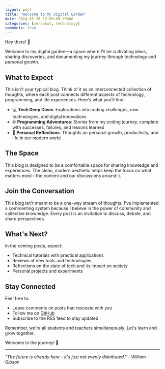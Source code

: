 ```yaml
---
layout: post
title: "Welcome to My Digital Garden"
date: 2024-03-26 12:00:00 +0000
categories: [personal, technology]
comments: true
---
```


Hey there! 👋

Welcome to my digital garden—a space where I'll be cultivating ideas, sharing discoveries, and documenting my journey through technology and personal growth.

## What to Expect

This isn't your typical blog. Think of it as an interconnected collection of thoughts, where each post connects different aspects of technology, programming, and life experiences. Here's what you'll find:

- 💻 **Tech Deep Dives**: Explorations into coding challenges, new technologies, and digital innovations
- 🌐 **Programming Adventures**: Stories from my coding journey, complete with successes, failures, and lessons learned
- 🤔 **Personal Reflections**: Thoughts on personal growth, productivity, and life in our modern world

## The Space

This blog is designed to be a comfortable space for sharing knowledge and experiences. The clean, modern aesthetic helps keep the focus on what matters most—the content and our discussions around it.

## Join the Conversation

This blog isn't meant to be a one-way stream of thoughts. I've implemented a commenting system because I believe in the power of community and collective knowledge. Every post is an invitation to discuss, debate, and share perspectives.

## What's Next?

In the coming posts, expect:
- Technical tutorials with practical applications
- Reviews of new tools and technologies
- Reflections on the state of tech and its impact on society
- Personal projects and experiments

## Stay Connected

Feel free to:
- Leave comments on posts that resonate with you
- Follow me on [GitHub](https://github.com/kekn9ne)
- Subscribe to the RSS feed to stay updated

Remember, we're all students and teachers simultaneously. Let's learn and grow together.

Welcome to the journey! 🚀

---
*"The future is already here – it's just not evenly distributed." - William Gibson* 
